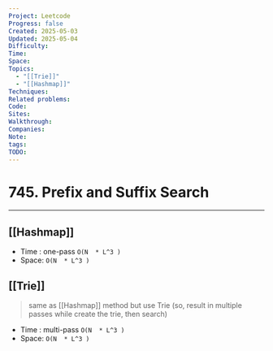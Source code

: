 ```yaml
---
Project: Leetcode
Progress: false
Created: 2025-05-03
Updated: 2025-05-04
Difficulty: 
Time: 
Space: 
Topics:
  - "[[Trie]]"
  - "[[Hashmap]]"
Techniques: 
Related problems: 
Code: 
Sites: 
Walkthrough: 
Companies: 
Note: 
tags: 
TODO: 
---
```

# 745. Prefix and Suffix Search
---
## [[Hashmap]]
- Time : one-pass `O(N  * L^3 )`
- Space: `O(N  * L^3 )`

## [[Trie]]
> same as [[Hashmap]] method but use Trie (so, result in multiple passes while create the trie, then search)
- Time : multi-pass `O(N  * L^3 )`
- Space: `O(N  * L^3 )`